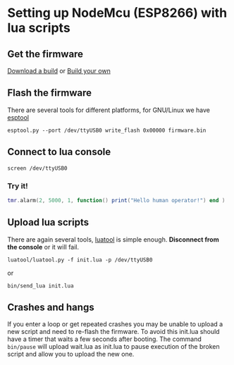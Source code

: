 # Setting up NodeMcu (ESP8266) with lua scripts

## Get the firmware

[Download a build](https://nodemcu-build.com/) or [Build your own](http://www.esp8266.com/wiki/doku.php?id=toolchain#how_to_setup_a_vm_to_host_your_toolchain)

## Flash the firmware

There are several tools for different platforms, for GNU/Linux we have [esptool](https://github.com/espressif/esptool/)

    esptool.py --port /dev/ttyUSB0 write_flash 0x00000 firmware.bin

## Connect to lua console

    screen /dev/ttyUSB0

### Try it!

```lua
tmr.alarm(2, 5000, 1, function() print("Hello human operator!") end )
```

## Upload lua scripts

There are again several tools, [luatool](https://github.com/4refr0nt/luatool)
is simple enough. **Disconnect from the console** or it will fail.

    luatool/luatool.py -f init.lua -p /dev/ttyUSB0

or

    bin/send_lua init.lua

## Crashes and hangs

If you enter a loop or get repeated crashes you may be unable to upload a new
script and need to re-flash the firmware. To avoid this init.lua should have a
timer that waits a few seconds after booting. The command `bin/pause` will 
upload wait.lua as init.lua to pause execution of the broken script and allow
you to upload the new one.
